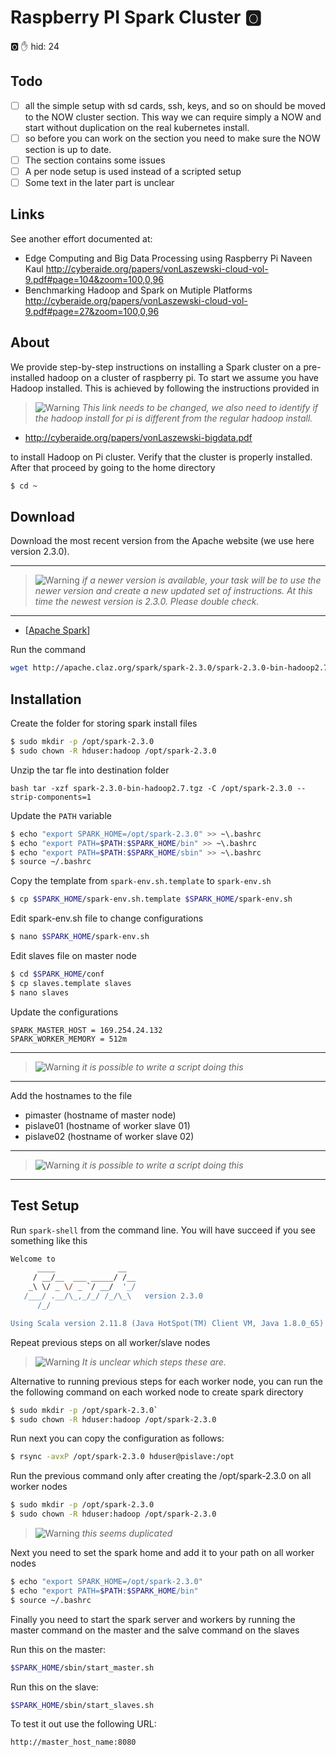 # Raspberry PI Spark Cluster :o2:

:o2: :raised_hand: hid: 24

## Todo

- [ ] all the simple setup with sd cards, ssh, keys, and so on should be moved to the NOW cluster section. This way we can require simply a NOW and start without duplication on the real kubernetes install.
- [ ] so before you can work on the section you need to make sure the NOW section is up to date.
- [ ] The section contains some issues
- [ ] A per node setup is used instead of a scripted setup
- [ ] Some text in the later part is unclear

## Links

See another effort documented at:

* Edge Computing and Big Data Processing using Raspberry Pi
Naveen Kaul
<http://cyberaide.org/papers/vonLaszewski-cloud-vol-9.pdf#page=104&zoom=100,0,96>
* Benchmarking Hadoop and Spark on Mutiple Platforms
<http://cyberaide.org/papers/vonLaszewski-cloud-vol-9.pdf#page=27&zoom=100,0,96>


## About

We provide step-by-step instructions on installing a Spark cluster on
a pre-installed hadoop on a cluster of raspberry pi. To start we
assume you have Hadoop installed. This is achieved by following the
instructions provided
in

> ![Warning](images/warning.png) *This link needs to be changed, we also need to identify if the hadoop
> install for pi is different from the regular hadoop install.*

* <http://cyberaide.org/papers/vonLaszewski-bigdata.pdf>

to
install Hadoop on Pi cluster. Verify that the cluster is properly
installed. After that proceed by going to the home directory

```bash
$ cd ~
```


## Download

Download the most recent version from the Apache website (we use here
version 2.3.0).

---

> ![Warning](images/warning.png) *if a newer version is available, your task will be to use the
> newer version and create a new updated set of instructions. At this
> time the newest version is 2.3.0. Please double check.*

---

* [[Apache Spark](https://www.apache.org/dyn/closer.lua/spark/spark-2.3.0/spark-2.3.0-bin-hadoop2.7.tgz)]

Run the command

```bash
wget http://apache.claz.org/spark/spark-2.3.0/spark-2.3.0-bin-hadoop2.7.tgz
```

## Installation

Create the folder for storing spark install files

```bash
$ sudo mkdir -p /opt/spark-2.3.0
$ sudo chown -R hduser:hadoop /opt/spark-2.3.0
```

Unzip the tar fle into destination folder

```bash tar -xzf spark-2.3.0-bin-hadoop2.7.tgz -C /opt/spark-2.3.0 --strip-components=1 ```

Update the `PATH` variable

```bash
$ echo "export SPARK_HOME=/opt/spark-2.3.0" >> ~\.bashrc
$ echo "export PATH=$PATH:$SPARK_HOME/bin" >> ~\.bashrc
$ echo "export PATH=$PATH:$SPARK_HOME/sbin" >> ~\.bashrc
$ source ~/.bashrc
```

Copy the template from `spark-env.sh.template` to `spark-env.sh`

```bash
$ cp $SPARK_HOME/spark-env.sh.template $SPARK_HOME/spark-env.sh
```

Edit spark-env.sh file to change configurations


```bash
$ nano $SPARK_HOME/spark-env.sh
```

Edit slaves file on master node

```bash
$ cd $SPARK_HOME/conf
$ cp slaves.template slaves
$ nano slaves
```

Update the configurations

```
SPARK_MASTER_HOST = 169.254.24.132
SPARK_WORKER_MEMORY = 512m
```

---

> ![Warning](images/warning.png) *it is possible to write a script doing this*

---


Add the hostnames to the file

* pimaster (hostname of master node)
* pislave01 (hostname of worker slave 01)
* pislave02 (hostname of worker slave 02)

---

> ![Warning](images/warning.png) *it is possible to write a script doing this*

---

## Test Setup

Run `spark-shell` from the command line. You will have succeed if you
see something like this

```bash
Welcome to
      ____              __
     / __/__  ___ _____/ /__
    _\ \/ _ \/ _ `/ __/  '_/
   /___/ .__/\_,_/_/ /_/\_\   version 2.3.0
      /_/

Using Scala version 2.11.8 (Java HotSpot(TM) Client VM, Java 1.8.0_65)
```

Repeat previous steps on all worker/slave nodes

> ![Warning](images/warning.png) *It is unclear which steps these are.*

Alternative to running previous steps for each worker node, you can run
the the following command on each worked node to create spark directory

```bash
$ sudo mkdir -p /opt/spark-2.3.0`
$ sudo chown -R hduser:hadoop /opt/spark-2.3.0
```

Run next you can copy the configuration as follows:

``` bash
$ rsync -avxP /opt/spark-2.3.0 hduser@pislave:/opt
```

Run the previous command only after creating the /opt/spark-2.3.0 on
all worker nodes

```bash
$ sudo mkdir -p /opt/spark-2.3.0
$ sudo chown -R hduser:hadoop /opt/spark-2.3.0
```

> ![Warning](images/warning.png) *this seems duplicated*

Next you need to set the spark home and add it to your path on all
worker nodes

```bash
$ echo "export SPARK_HOME=/opt/spark-2.3.0"
$ echo "export PATH=$PATH:$SPARK_HOME/bin"
$ source ~/.bashrc
```

Finally you need to start the spark server and workers by running the
master command on the master and the salve command on the slaves

Run this on the master:

```bash
$SPARK_HOME/sbin/start_master.sh
```
Run this on the slave:

```bash
$SPARK_HOME/sbin/start_slaves.sh
```

To test it out use the following URL:

```http://master_host_name:8080```
